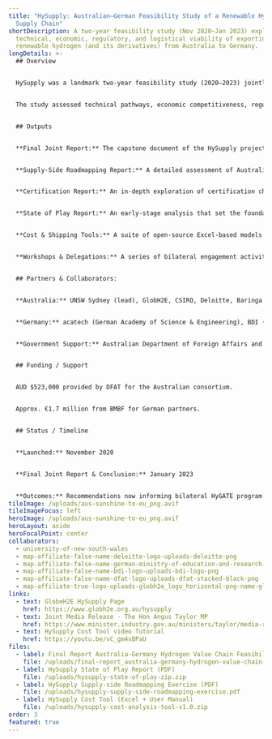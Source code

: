 ```yaml
---
title: "HySupply: Australian–German Feasibility Study of a Renewable Hydrogen
  Supply Chain"
shortDescription: A two-year feasibility study (Nov 2020–Jan 2023) exploring the
  technical, economic, regulatory, and logistical viability of exporting
  renewable hydrogen (and its derivatives) from Australia to Germany.
longDetails: >-
  ## Overview


  HySupply was a landmark two-year feasibility study (2020–2023) jointly undertaken by Australian and German partners to investigate the viability of establishing a renewable hydrogen export corridor between Australia and Germany. The project examined the full supply chain: from large-scale hydrogen production using renewable energy in Australia, through conversion and transport (including derivatives such as ammonia and methanol), to delivery and utilisation in Germany’s energy system.


  The study assessed technical pathways, economic competitiveness, regulatory frameworks, certification standards, and policy alignment. It demonstrated that Australia is well-positioned to become a reliable hydrogen supplier, and highlighted the role of derivatives and certification schemes in enabling early trade. HySupply also provided government and industry with a roadmap for scaling up supply chains, identifying barriers, and supporting collaboration through initiatives like HyGATE.


  ## Outputs


  **Final Joint Report:** The capstone document of the HySupply project, presenting comprehensive findings on the technical, economic, and regulatory feasibility of renewable hydrogen trade between Australia and Germany. It consolidates insights from earlier studies and outlines strategic recommendations for governments and industry to enable commercial supply chains by 2030.


  **Supply-Side Roadmapping Report:** A detailed assessment of Australia’s hydrogen production and export potential, highlighting infrastructure requirements, investment needs, and critical barriers. The roadmap identifies opportunities for scaling up supply and provides guidance for policymakers on how to accelerate project deployment and reduce risks.


  **Certification Report:** An in-depth exploration of certification challenges and solutions for green hydrogen and its derivatives. It proposes bilateral frameworks for guarantees of origin, ensuring that hydrogen produced in Australia can be credibly recognised as renewable in Germany, aligning with emerging EU standards.


  **State of Play Report:** An early-stage analysis that set the foundation for the HySupply project. This report examined Australia’s renewable energy resources, Germany’s demand outlook, and potential trade dynamics, establishing the business case for a future hydrogen export market.


  **Cost & Shipping Tools:** A suite of open-source Excel-based models developed during HySupply to evaluate hydrogen production costs, transport logistics, and carrier competitiveness. Tools include modules for liquefied hydrogen, ammonia, methanol, and shipping pathways, enabling scenario analysis for researchers and industry stakeholders.


  **Workshops & Delegations:** A series of bilateral engagement activities, including German delegation visits to Australia, technical workshops, and stakeholder consultations. These events built trust, disseminated findings, and fostered collaboration between government, academia, and industry across both countries.


  ## Partners & Collaborators:


  **Australia:** UNSW Sydney (lead), GlobH2E, CSIRO, Deloitte, Baringa Partners, GPA Engineering, Scimita Ventures.


  **Germany:** acatech (German Academy of Science & Engineering), BDI (Federation of German Industries), IKEM (Institute for Climate Protection, Energy and Mobility).


  **Government Support:** Australian Department of Foreign Affairs and Trade (DFAT), German Federal Ministry of Education and Research (BMBF).


  ## Funding / Support


  AUD $523,000 provided by DFAT for the Australian consortium.


  Approx. €1.7 million from BMBF for German partners.


  ## Status / Timeline


  **Launched:** November 2020


  **Final Joint Report & Conclusion:** January 2023


  **Outcomes:** Recommendations now informing bilateral HyGATE program and ongoing Australia–Germany hydrogen collaboration.
tileImage: /uploads/aus-sunshine-to-eu_png.avif
tileImageFocus: left
heroImage: /uploads/aus-sunshine-to-eu_png.avif
heroLayout: aside
heroFocalPoint: center
collaborators:
  - university-of-new-south-wales
  - map-affiliate-false-name-deloitte-logo-uploads-deloitte-png
  - map-affiliate-false-name-german-ministry-of-education-and-research-logo-uploads-bmbf-logo-en-png
  - map-affiliate-false-name-bdi-logo-uploads-bdi-logo-png
  - map-affiliate-false-name-dfat-logo-uploads-dfat-stacked-black-png
  - map-affiliate-true-logo-uploads-globh2e_logo_horizontal-png-name-globh2e
links:
  - text: GlobeH2E HySupply Page
    href: https://www.globh2e.org.au/hysupply
  - text: Joint Media Release - The Hon Angus Taylor MP
    href: https://www.minister.industry.gov.au/ministers/taylor/media-releases/exploring-australias-hydrogen-future-germany
  - text: HySupply Cost Tool video Tutorial
    href: https://youtu.be/vC_gm4sBPaU
files:
  - label: Final Report Australia-Germany Hydrogen Value Chain Feasibility Study (PDF)
    file: /uploads/final-report_australia-germany-hydrogen-value-chain-feasibility-study.pdf
  - label: HySupply State of Play Report (PDF)
    file: /uploads/hysupply-state-of-play-zip.zip
  - label: HySupply Supply-side Roadmapping Exercise (PDF)
    file: /uploads/hysupply-supply-side-roadmapping-exercise.pdf
  - label: HySupply Cost Tool (Excel + User Manual)
    file: /uploads/hysupply-cost-analysis-tool-v1.0.zip
order: 3
featured: true
---
```

